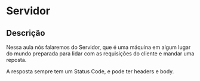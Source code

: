 # Servidor

## Descrição

Nessa aula nós falaremos do Servidor, que é uma máquina em algum lugar do mundo preparada para lidar com as requisições do cliente e mandar uma reposta.

A resposta sempre tem um Status Code, e pode ter headers e body.
